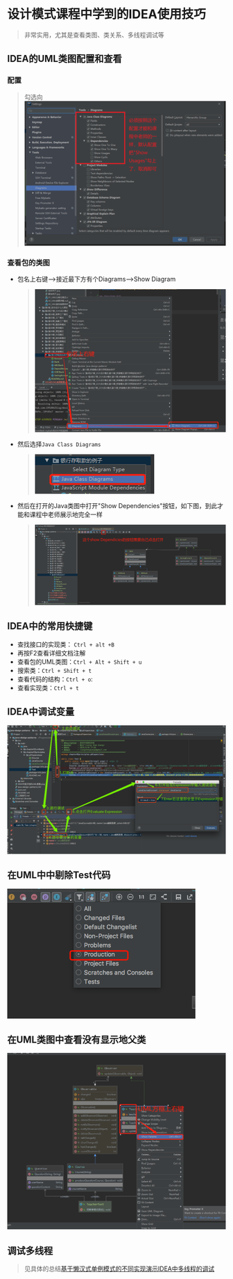 # 设计模式课程中学到的IDEA使用技巧
> 非常实用，尤其是查看类图、类关系、多线程调试等

## IDEA的UML类图配置和查看
### 配置
> 勾选向
![IDEA的UML类图配置](images/IDEA的UML类图配置.png)
### 查看包的类图
+ 包名上右键-->接近最下方有个Diagrams-->Show Diagram
  > ![IDEA中查看UML类图](images/IDEA中查看UML类图.png)
+ 然后选择`Java Class Diagrams` 
  > ![IDEA中查看UML类图2](images/IDEA中查看UML类图2.png)
+ 然后在打开的Java类图中打开"Show Dependencies"按钮，如下图，到此才能和课程中老师展示地完全一样
  > ![IDEA中查看UML类图3](images/IDEA中查看UML类图3.png)

## IDEA中的常用快捷键
+ 查找接口的实现类： `Ctrl + alt +B`
+ 再按F2查看详细文档注解 
+ 查看包的UML类图：`Ctrl + Alt + Shift + u`
+ 搜索类：`Ctrl + Shift + t`
+ 查看代码的结构：`Ctrl + o`:
+ 查看实现类：`Ctrl + t`

## IDEA中调试变量

![IDEA中调试变量](images/IDEA调试变量.png)

## 在UML中中剔除Test代码

![在UML中中剔除Test代码](images/如何在UML中剔除Test代码.png)

## 在UML类图中查看没有显示地父类
![如何在UML图中查看没显示的父类节点](images/如何在UML图中查看没显示的父类节点.png)

## 调试多线程

> 见具体的总结[基于懒汉式单例模式的不同实现演示IDEA中多线程的调试](src/main/java/第4到27章_23大设计模式/第08章_单例模式/懒汉式/基于懒汉式单例模式的不同实现演示IDEA中多线程的调试.md)


